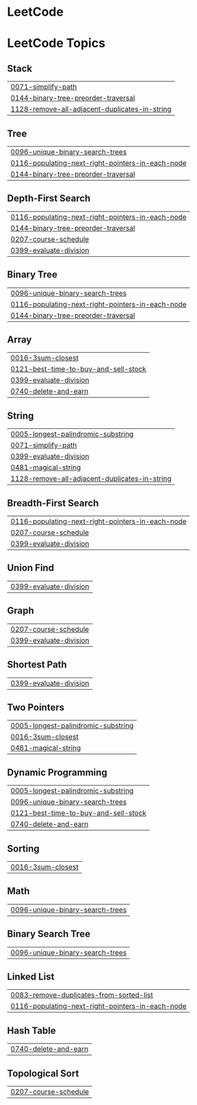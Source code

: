 # LeetCode
<!---LeetCode Topics Start-->
# LeetCode Topics
## Stack
|  |
| ------- |
| [0071-simplify-path](https://github.com/JackCokebb/LeetCode/tree/master/0071-simplify-path) |
| [0144-binary-tree-preorder-traversal](https://github.com/JackCokebb/LeetCode/tree/master/0144-binary-tree-preorder-traversal) |
| [1128-remove-all-adjacent-duplicates-in-string](https://github.com/JackCokebb/LeetCode/tree/master/1128-remove-all-adjacent-duplicates-in-string) |
## Tree
|  |
| ------- |
| [0096-unique-binary-search-trees](https://github.com/JackCokebb/LeetCode/tree/master/0096-unique-binary-search-trees) |
| [0116-populating-next-right-pointers-in-each-node](https://github.com/JackCokebb/LeetCode/tree/master/0116-populating-next-right-pointers-in-each-node) |
| [0144-binary-tree-preorder-traversal](https://github.com/JackCokebb/LeetCode/tree/master/0144-binary-tree-preorder-traversal) |
## Depth-First Search
|  |
| ------- |
| [0116-populating-next-right-pointers-in-each-node](https://github.com/JackCokebb/LeetCode/tree/master/0116-populating-next-right-pointers-in-each-node) |
| [0144-binary-tree-preorder-traversal](https://github.com/JackCokebb/LeetCode/tree/master/0144-binary-tree-preorder-traversal) |
| [0207-course-schedule](https://github.com/JackCokebb/LeetCode/tree/master/0207-course-schedule) |
| [0399-evaluate-division](https://github.com/JackCokebb/LeetCode/tree/master/0399-evaluate-division) |
## Binary Tree
|  |
| ------- |
| [0096-unique-binary-search-trees](https://github.com/JackCokebb/LeetCode/tree/master/0096-unique-binary-search-trees) |
| [0116-populating-next-right-pointers-in-each-node](https://github.com/JackCokebb/LeetCode/tree/master/0116-populating-next-right-pointers-in-each-node) |
| [0144-binary-tree-preorder-traversal](https://github.com/JackCokebb/LeetCode/tree/master/0144-binary-tree-preorder-traversal) |
## Array
|  |
| ------- |
| [0016-3sum-closest](https://github.com/JackCokebb/LeetCode/tree/master/0016-3sum-closest) |
| [0121-best-time-to-buy-and-sell-stock](https://github.com/JackCokebb/LeetCode/tree/master/0121-best-time-to-buy-and-sell-stock) |
| [0399-evaluate-division](https://github.com/JackCokebb/LeetCode/tree/master/0399-evaluate-division) |
| [0740-delete-and-earn](https://github.com/JackCokebb/LeetCode/tree/master/0740-delete-and-earn) |
## String
|  |
| ------- |
| [0005-longest-palindromic-substring](https://github.com/JackCokebb/LeetCode/tree/master/0005-longest-palindromic-substring) |
| [0071-simplify-path](https://github.com/JackCokebb/LeetCode/tree/master/0071-simplify-path) |
| [0399-evaluate-division](https://github.com/JackCokebb/LeetCode/tree/master/0399-evaluate-division) |
| [0481-magical-string](https://github.com/JackCokebb/LeetCode/tree/master/0481-magical-string) |
| [1128-remove-all-adjacent-duplicates-in-string](https://github.com/JackCokebb/LeetCode/tree/master/1128-remove-all-adjacent-duplicates-in-string) |
## Breadth-First Search
|  |
| ------- |
| [0116-populating-next-right-pointers-in-each-node](https://github.com/JackCokebb/LeetCode/tree/master/0116-populating-next-right-pointers-in-each-node) |
| [0207-course-schedule](https://github.com/JackCokebb/LeetCode/tree/master/0207-course-schedule) |
| [0399-evaluate-division](https://github.com/JackCokebb/LeetCode/tree/master/0399-evaluate-division) |
## Union Find
|  |
| ------- |
| [0399-evaluate-division](https://github.com/JackCokebb/LeetCode/tree/master/0399-evaluate-division) |
## Graph
|  |
| ------- |
| [0207-course-schedule](https://github.com/JackCokebb/LeetCode/tree/master/0207-course-schedule) |
| [0399-evaluate-division](https://github.com/JackCokebb/LeetCode/tree/master/0399-evaluate-division) |
## Shortest Path
|  |
| ------- |
| [0399-evaluate-division](https://github.com/JackCokebb/LeetCode/tree/master/0399-evaluate-division) |
## Two Pointers
|  |
| ------- |
| [0005-longest-palindromic-substring](https://github.com/JackCokebb/LeetCode/tree/master/0005-longest-palindromic-substring) |
| [0016-3sum-closest](https://github.com/JackCokebb/LeetCode/tree/master/0016-3sum-closest) |
| [0481-magical-string](https://github.com/JackCokebb/LeetCode/tree/master/0481-magical-string) |
## Dynamic Programming
|  |
| ------- |
| [0005-longest-palindromic-substring](https://github.com/JackCokebb/LeetCode/tree/master/0005-longest-palindromic-substring) |
| [0096-unique-binary-search-trees](https://github.com/JackCokebb/LeetCode/tree/master/0096-unique-binary-search-trees) |
| [0121-best-time-to-buy-and-sell-stock](https://github.com/JackCokebb/LeetCode/tree/master/0121-best-time-to-buy-and-sell-stock) |
| [0740-delete-and-earn](https://github.com/JackCokebb/LeetCode/tree/master/0740-delete-and-earn) |
## Sorting
|  |
| ------- |
| [0016-3sum-closest](https://github.com/JackCokebb/LeetCode/tree/master/0016-3sum-closest) |
## Math
|  |
| ------- |
| [0096-unique-binary-search-trees](https://github.com/JackCokebb/LeetCode/tree/master/0096-unique-binary-search-trees) |
## Binary Search Tree
|  |
| ------- |
| [0096-unique-binary-search-trees](https://github.com/JackCokebb/LeetCode/tree/master/0096-unique-binary-search-trees) |
## Linked List
|  |
| ------- |
| [0083-remove-duplicates-from-sorted-list](https://github.com/JackCokebb/LeetCode/tree/master/0083-remove-duplicates-from-sorted-list) |
| [0116-populating-next-right-pointers-in-each-node](https://github.com/JackCokebb/LeetCode/tree/master/0116-populating-next-right-pointers-in-each-node) |
## Hash Table
|  |
| ------- |
| [0740-delete-and-earn](https://github.com/JackCokebb/LeetCode/tree/master/0740-delete-and-earn) |
## Topological Sort
|  |
| ------- |
| [0207-course-schedule](https://github.com/JackCokebb/LeetCode/tree/master/0207-course-schedule) |
<!---LeetCode Topics End-->